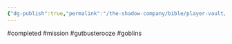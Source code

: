 ```yaml
---
{"dg-publish":true,"permalink":"/the-shadow-company/bible/player-vault/missions/completed-mission-gutbuster-ooze/","title":"Completed mission - Gutbuster oozes"}
---
```


#completed #mission #gutbusterooze #goblins

